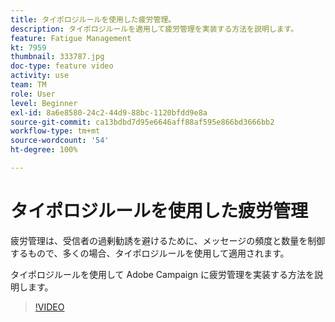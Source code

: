 ```yaml
---
title: タイポロジルールを使用した疲労管理。
description: タイポロジルールを適用して疲労管理を実装する方法を説明します。
feature: Fatigue Management
kt: 7959
thumbnail: 333787.jpg
doc-type: feature video
activity: use
team: TM
role: User
level: Beginner
exl-id: 8a6e8580-24c2-44d9-88bc-1120bfdd9e8a
source-git-commit: ca13bdbd7d95e6646aff88af595e866bd3666bb2
workflow-type: tm+mt
source-wordcount: '54'
ht-degree: 100%

---
```


# タイポロジルールを使用した疲労管理

疲労管理は、受信者の過剰勧誘を避けるために、メッセージの頻度と数量を制御するもので、多くの場合、タイポロジルールを使用して適用されます。

タイポロジルールを使用して Adobe Campaign に疲労管理を実装する方法を説明します。

>[!VIDEO](https://video.tv.adobe.com/v/333787?quality=12)
